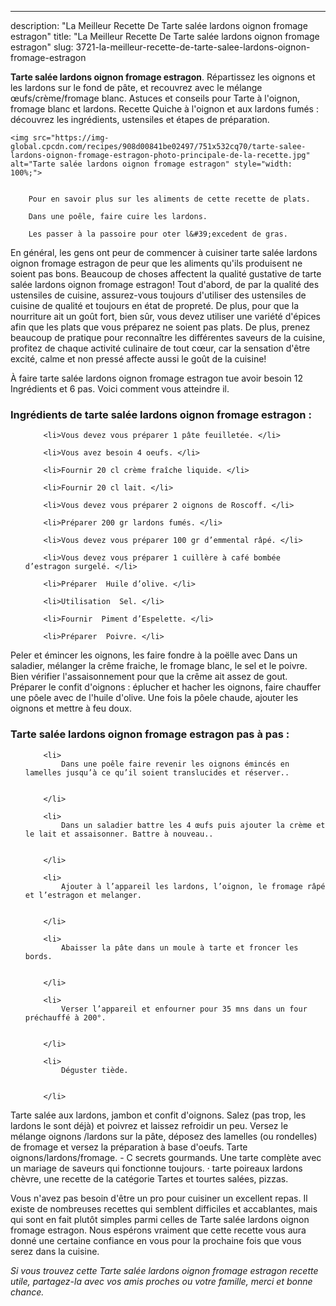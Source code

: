 ---
description: "La Meilleur Recette De Tarte salée lardons oignon fromage estragon"
title: "La Meilleur Recette De Tarte salée lardons oignon fromage estragon"
slug: 3721-la-meilleur-recette-de-tarte-salee-lardons-oignon-fromage-estragon

<p>
	<strong>Tarte salée lardons oignon fromage estragon</strong>. 
	Répartissez les oignons et les lardons sur le fond de pâte, et recouvrez avec le mélange œufs/crème/fromage blanc. Astuces et conseils pour Tarte à l&#39;oignon, fromage blanc et lardons. Recette Quiche à l&#39;oignon et aux lardons fumés : découvrez les ingrédients, ustensiles et étapes de préparation.
</p>
<p>
	
	<img src="https://img-global.cpcdn.com/recipes/908d00841be02497/751x532cq70/tarte-salee-lardons-oignon-fromage-estragon-photo-principale-de-la-recette.jpg" alt="Tarte salée lardons oignon fromage estragon" style="width: 100%;">
	
	
		Pour en savoir plus sur les aliments de cette recette de plats.
	
		Dans une poêle, faire cuire les lardons.
	
		Les passer à la passoire pour oter l&#39;excedent de gras.
	
</p>

En général, les gens ont peur de commencer à cuisiner tarte salée lardons oignon fromage estragon de peur que les aliments qu'ils produisent ne soient pas bons. Beaucoup de choses affectent la qualité gustative de tarte salée lardons oignon fromage estragon! Tout d'abord, de par la qualité des ustensiles de cuisine, assurez-vous toujours d'utiliser des ustensiles de cuisine de qualité et toujours en état de propreté. De plus, pour que la nourriture ait un goût fort, bien sûr, vous devez utiliser une variété d'épices afin que les plats que vous préparez ne soient pas plats. De plus, prenez beaucoup de pratique pour reconnaître les différentes saveurs de la cuisine, profitez de chaque activité culinaire de tout cœur, car la sensation d'être excité, calme et non pressé affecte aussi le goût de la cuisine!

<!--inarticleads1-->

À faire tarte salée lardons oignon fromage estragon tue avoir besoin 12 Ingrédients et 6 pas. Voici comment vous atteindre il.

<h3>Ingrédients de tarte salée lardons oignon fromage estragon :</h3>

<ol>
	
		<li>Vous devez vous préparer 1 pâte feuilletée. </li>
	
		<li>Vous avez besoin 4 oeufs. </li>
	
		<li>Fournir 20 cl crème fraîche liquide. </li>
	
		<li>Fournir 20 cl lait. </li>
	
		<li>Vous devez vous préparer 2 oignons de Roscoff. </li>
	
		<li>Préparer 200 gr lardons fumés. </li>
	
		<li>Vous devez vous préparer 100 gr d’emmental râpé. </li>
	
		<li>Vous devez vous préparer 1 cuillère à café bombée d’estragon surgelé. </li>
	
		<li>Préparer  Huile d’olive. </li>
	
		<li>Utilisation  Sel. </li>
	
		<li>Fournir  Piment d’Espelette. </li>
	
		<li>Préparer  Poivre. </li>
	
</ol>

Peler et émincer les oignons, les faire fondre à la poëlle avec Dans un saladier, mélanger la crême fraiche, le fromage blanc, le sel et le poivre. Bien vérifier l&#39;assaisonnement pour que la crême ait assez de gout. Préparer le confit d&#39;oignons : éplucher et hacher les oignons, faire chauffer une pôele avec de l&#39;huile d&#39;olive. Une fois la pôele chaude, ajouter les oignons et mettre à feu doux. 

<!--inarticleads2-->

<h3>Tarte salée lardons oignon fromage estragon pas à pas :</h3>

<ol>
	
		<li>
			Dans une poêle faire revenir les oignons émincés en lamelles jusqu’à ce qu’il soient translucides et réserver..
			
			
		</li>
	
		<li>
			Dans un saladier battre les 4 œufs puis ajouter la crème et le lait et assaisonner. Battre à nouveau..
			
			
		</li>
	
		<li>
			Ajouter à l’appareil les lardons, l’oignon, le fromage râpé et l’estragon et melanger.
			
			
		</li>
	
		<li>
			Abaisser la pâte dans un moule à tarte et froncer les bords.
			
			
		</li>
	
		<li>
			Verser l’appareil et enfourner pour 35 mns dans un four préchauffé à 200°.
			
			
		</li>
	
		<li>
			Déguster tiède.
			
			
		</li>
	
</ol>

Tarte salée aux lardons, jambon et confit d&#39;oignons. Salez (pas trop, les lardons le sont déjà) et poivrez et laissez refroidir un peu. Versez le mélange oignons /lardons sur la pâte, déposez des lamelles (ou rondelles) de fromage et versez la préparation à base d&#39;oeufs. Tarte oignons/lardons/fromage. - C secrets gourmands. Une tarte complète avec un mariage de saveurs qui fonctionne toujours. · tarte poireaux lardons chèvre, une recette de la catégorie Tartes et tourtes salées, pizzas. 

<!--inarticleads1-->

<p>
Vous n'avez pas besoin d'être un pro pour cuisiner un excellent repas. Il existe de nombreuses recettes qui semblent difficiles et accablantes, mais qui sont en fait plutôt simples parmi celles de Tarte salée lardons oignon fromage estragon. Nous espérons vraiment que cette recette vous aura donné une certaine confiance en vous pour la prochaine fois que vous serez dans la cuisine.
</p>

<p>
<i>Si vous trouvez cette Tarte salée lardons oignon fromage estragon recette utile, partagez-la avec vos amis proches ou votre famille, merci et bonne chance.</i>
</p>
